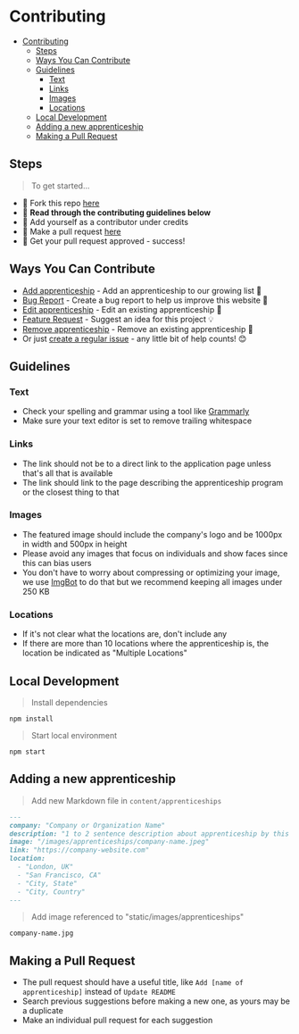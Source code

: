 # Contributing

- [Contributing](#contributing)
  - [Steps](#steps)
  - [Ways You Can Contribute](#ways-you-can-contribute)
  - [Guidelines](#guidelines)
    - [Text](#text)
    - [Links](#links)
    - [Images](#images)
    - [Locations](#locations)
  - [Local Development](#local-development)
  - [Adding a new apprenticeship](#adding-a-new-apprenticeship)
  - [Making a Pull Request](#making-a-pull-request)

## Steps

> To get started...

- 🍴 Fork this repo [here](https://github.com/fvcproductions/apprenticeships#fork-destination-box)
- 🔨 **Read through the contributing guidelines below**
- 👥 Add yourself as a contributor under credits
- 🔧 Make a pull request [here](https://github.com/fvcproductions/apprenticeships/compare)
- 🎉 Get your pull request approved - success!

## Ways You Can Contribute

- [Add apprenticeship](https://github.com/fvcproductions/apprenticeships.me/issues/new?assignees=&labels=addition&template=add-apprenticeship.md&title=Add%3A+) - Add an apprenticeship to our growing list 🌱
- [Bug Report](https://github.com/fvcproductions/apprenticeships.me/issues/new?assignees=&labels=bug&template=bug_report.md&title=Bug%3A+) - Create a bug report to help us improve this website 🐛
- [Edit apprenticeship](https://github.com/fvcproductions/apprenticeships.me/issues/new?assignees=&labels=edit&template=edit-apprenticeship.md&title=Edit%3A+) - Edit an existing apprenticeship 📝
- [Feature Request](https://github.com/fvcproductions/apprenticeships.me/issues/new?assignees=&labels=enhancement&template=feature_request.md&title=Feature+Request%3A+) - Suggest an idea for this project 💡
- [Remove apprenticeship](https://github.com/fvcproductions/apprenticeships.me/issues/new?assignees=&labels=remove&template=remove-apprenticeship.md&title=Remove%3A+) - Remove an existing apprenticeship 🔻
- Or just [create a regular issue](https://github.com/fvcproductions/apprenticeships/issues/new/choose) - any little bit of help counts! 😊

## Guidelines

### Text

- Check your spelling and grammar using a tool like [Grammarly](https://grammarly.com)
- Make sure your text editor is set to remove trailing whitespace

### Links

- The link should not be to a direct link to the application page unless that's all that is available
- The link should link to the page describing the apprenticeship program or the closest thing to that

### Images

- The featured image should include the company's logo and be 1000px in width and 500px in height
- Please avoid any images that focus on individuals and show faces since this can bias users
- You don't have to worry about compressing or optimizing your image, we use [ImgBot](https://github.com/apps/imgbot) to do that but we recommend keeping all images under 250 KB

### Locations

- If it's not clear what the locations are, don't include any
- If there are more than 10 locations where the apprenticeship is, the location be indicated as "Multiple Locations"

## Local Development

> Install dependencies

`npm install`

> Start local environment

`npm start`

## Adding a new apprenticeship

> Add new Markdown file in `content/apprenticeships`

```markdown
---
company: "Company or Organization Name"
description: "1 to 2 sentence description about apprenticeship by this company or organization."
image: "/images/apprenticeships/company-name.jpeg"
link: "https://company-website.com"
location:
  - "London, UK"
  - "San Francisco, CA"
  - "City, State"
  - "City, Country"
---
```

> Add image referenced to "static/images/apprenticeships"

`company-name.jpg`

## Making a Pull Request

- The pull request should have a useful title, like `Add [name of apprenticeship]` instead of `Update README`
- Search previous suggestions before making a new one, as yours may be a duplicate
- Make an individual pull request for each suggestion
